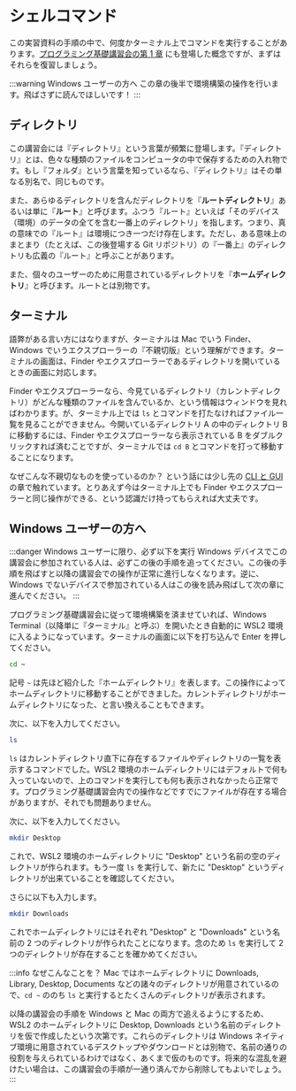 # シェルコマンド

この実習資料の手順の中で、何度かターミナル上でコマンドを実行することがあります。[プログラミング基礎講習会の第 1 章](https://pg-basic.trap.show/text/chapter-1/terminal.html) にも登場した概念ですが、まずはそれらを復習しましょう。

:::warning Windows ユーザーの方へ
この章の後半で環境構築の操作を行います。飛ばさずに読んでほしいです！
:::

## ディレクトリ

この講習会には『ディレクトリ』という言葉が頻繁に登場します。『ディレクトリ』とは、色々な種類のファイルをコンピュータの中で保存するための入れ物です。もし『フォルダ』という言葉を知っているなら、『ディレクトリ』はその単なる別名で、同じものです。

また、あらゆるディレクトリを含んだディレクトリを『**ルートディレクトリ**』あるいは単に『**ルート**』と呼びます。ふつう『ルート』といえば「そのデバイス（環境）のデータの全てを含む一番上のディレクトリ」を指します。つまり、真の意味での『ルート』は環境につき一つだけ存在します。ただし、ある意味上のまとまり（たとえば、この後登場する Git リポジトリ）の『一番上』のディレクトリも広義の『ルート』と呼ぶことがあります。

また、個々のユーザーのために用意されているディレクトリを『**ホームディレクトリ**』と呼びます。ルートとは別物です。

## ターミナル

語弊がある言い方にはなりますが、ターミナルは Mac でいう Finder、Windows でいうエクスプローラーの『不親切版』という理解ができます。ターミナルの画面は、Finder やエクスプローラーであるディレクトリを開いているときの画面に対応します。

Finder やエクスプローラーなら、今見ているディレクトリ（カレントディレクトリ）がどんな種類のファイルを含んでいるか、という情報はウィンドウを見ればわかります。が、ターミナル上では `ls` とコマンドを打たなければファイル一覧を見ることができません。今開いているディレクトリ A の中のディレクトリ B に移動するには、Finder やエクスプローラーなら表示されている B をダブルクリックすれば済むことですが、ターミナルでは `cd B` とコマンドを打って移動することになります。

なぜこんな不親切なものを使っているのか？ という話には少し先の [CLI と GUI](/text/chapter-1/cli-and-gui.html) の章で触れています。とりあえず今はターミナル上でも Finder やエクスプローラーと同じ操作ができる、という認識だけ持ってもらえれば大丈夫です。

## Windows ユーザーの方へ

:::danger Windows ユーザーに限り、必ず以下を実行
Windows デバイスでこの講習会に参加されている人は、必ずこの後の手順を追ってください。この後の手順を飛ばすと以降の講習会での操作が正常に進行しなくなります。逆に、Windows でないデバイスで参加されている人はこの後を読み飛ばして次の章に進んでください。
:::

プログラミング基礎講習会に従って環境構築を済ませていれば、Windows Terminal（以降単に『ターミナル』と呼ぶ）を開いたとき自動的に WSL2 環境に入るようになっています。ターミナルの画面に以下を打ち込んで Enter を押してください。

```sh
cd ~
```

記号 `~` は先ほど紹介した『ホームディレクトリ』を表します。この操作によってホームディレクトリに移動することができました。カレントディレクトリがホームディレクトリになった、と言い換えることもできます。

次に、以下を入力してください。

```sh
ls
```

`ls` はカレントディレクトリ直下に存在するファイルやディレクトリの一覧を表示するコマンドでした。WSL2 環境のホームディレクトリにはデフォルトで何も入っていないので、上のコマンドを実行しても何も表示されなかったら正常です。プログラミング基礎講習会内での操作などですでにファイルが存在する場合がありますが、それでも問題ありません。

次に、以下を入力してください。

```sh
mkdir Desktop
```

これで、WSL2 環境のホームディレクトリに "Desktop" という名前の空のディレクトリが作られます。もう一度 `ls` を実行して、新たに "Desktop" というディレクトリが出来ていることを確認してください。

さらに以下も入力します。

```sh
mkdir Downloads
```

これでホームディレクトリにはそれぞれ "Desktop" と "Downloads" という名前の 2 つのディレクトリが作られたことになります。念のため `ls` を実行して 2 つのディレクトリが存在することを確かめてください。

:::info なぜこんなことを？
Mac ではホームディレクトリに Downloads, Library, Desktop, Documents などの諸々のディレクトリが用意されているので、`cd ~` ののち `ls` と実行するとたくさんのディレクトリが表示されます。

以降の講習会の手順を Windows と Mac の両方で追えるようにするため、WSL2 のホームディレクトリに Desktop, Downloads という名前のディレクトリを仮で作成したという次第です。これらのディレクトリは Windows ネイティブ環境に用意されているデスクトップやダウンロードとは別物で、名前の通りの役割を与えられているわけではなく、あくまで仮のものです。将来的な混乱を避けたい場合は、この講習会の手順が一通り済んでから削除してもよいでしょう。
:::
